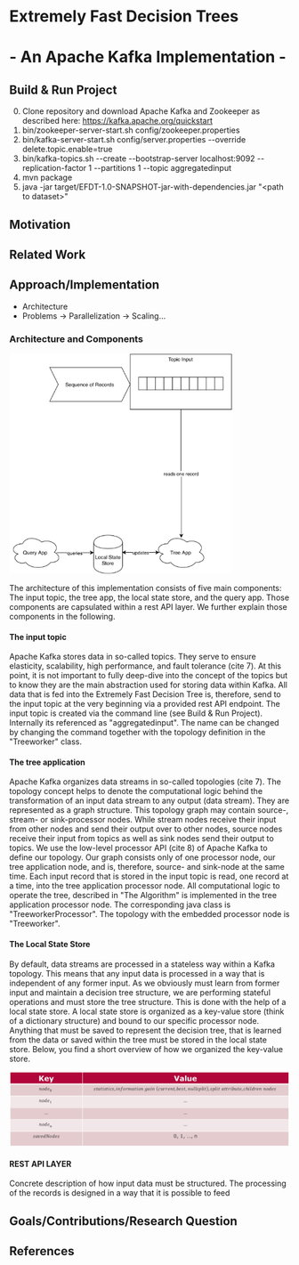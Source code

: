 # Extremely Fast Decision Trees 
# - An Apache Kafka Implementation -

## Build & Run Project
0. Clone repository and download Apache Kafka and Zookeeper as described here: https://kafka.apache.org/quickstart
1. bin/zookeeper-server-start.sh config/zookeeper.properties
2. bin/kafka-server-start.sh config/server.properties --override delete.topic.enable=true 
3. bin/kafka-topics.sh --create --bootstrap-server localhost:9092 --replication-factor 1 --partitions 1 --topic aggregatedinput
4. mvn package
5. java -jar target/EFDT-1.0-SNAPSHOT-jar-with-dependencies.jar "\<path to dataset\>"
## Motivation 

## Related Work

## Approach/Implementation
- Architecture
- Problems
-> Parallelization
-> Scaling...

### Architecture and Components
<img src="https://github.com/NicolasBenjamin/KAFKA-EFDT/blob/master/readme_images/architecture.png" width="400"/>

The architecture of this implementation consists of five main components: The input topic, the tree app, the local state store, and the query app. Those components are capsulated within a rest API layer. We further explain those components in the following.

#### The input topic
Apache Kafka stores data in so-called topics.  They serve to ensure elasticity, scalability, high performance, and fault tolerance (cite 7). At this point, it is not important to fully deep-dive into the concept of the topics but to know they are the main abstraction used for storing data within Kafka. All data that is fed into the Extremely Fast Decision Tree is, therefore, send to the input topic at the very beginning via a provided rest API endpoint. The input topic is created via the command line (see Build & Run Project). Internally its referenced as "aggregatedinput". The name can be changed by changing the command together with the topology definition in the "Treeworker" class.

#### The tree application
Apache Kafka organizes data streams in so-called topologies (cite 7). The topology concept helps to denote the computational logic behind the transformation of an input data stream to any output (data stream). They are represented as a graph structure. This topology graph may contain source-, stream- or sink-processor nodes. While stream nodes receive their input from other nodes and send their output over to other nodes, source nodes receive their input from topics as well as sink nodes send their output to topics. We use the low-level processor API (cite 8) of Apache Kafka to define our topology. Our graph consists only of one processor node, our tree application node, and is, therefore, source- and sink-node at the same time. Each input record that is stored in the input topic is read, one record at a time, into the tree application processor node. All computational logic to operate the tree, described in "The Algorithm" is implemented in the tree application processor node. The corresponding java class is "TreeworkerProcessor". The topology with the embedded processor node is "Treeworker".

#### The Local State Store
By default, data streams are processed in a stateless way within a Kafka topology. This means that any input data is processed in a way that is independent of any former input. As we obviously must learn from former input and maintain a decision tree structure, we are performing stateful operations and must store the tree structure. This is done with the help of a local state store. A local state store is organized as a key-value store (think of a dictionary structure) and bound to our specific processor node. Anything that must be saved to represent the decision tree, that is learned from the data or saved within the tree must be stored in the local state store. Below, you find a short overview of how we organized the key-value store.

<img src="https://github.com/NicolasBenjamin/KAFKA-EFDT/blob/master/readme_images/kv-store.png" width="700"/>

#### REST API LAYER
Concrete description of how input data must be structured.
The processing of the records is designed in a way that it is possible to feed 



## Goals/Contributions/Research Question

## References

